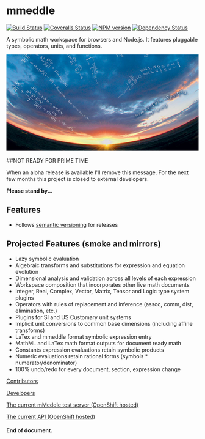 # mmeddle 
[![Build Status][travis-image]][travis-url] 
[![Coveralls Status][coveralls-image]][coveralls-url]
[![NPM version][npm-image]][npm-url]
[![Dependency Status][depstat-image]][depstat-url]

[npm-url]: https://www.npmjs.com/package/mmeddle
[npm-image]: https://badge.fury.io/js/mmeddle.svg
[travis-url]: https://travis-ci.org/jfogarty/mmeddle
[travis-image]: https://img.shields.io/travis/jfogarty/mmeddle.svg?branch=master
[coveralls-url]: https://coveralls.io/r/jfogarty/mmeddle
[coveralls-image]: https://img.shields.io/coveralls/jfogarty/mmeddle.svg
[depstat-url]: https://david-dm.org/jfogarty/mmeddle
[depstat-image]: https://david-dm.org/jfogarty/mmeddle.svg

[openshift-mm-url]: http://mmeddle-jfogarty.rhcloud.com
[openshift-mm-bvt-url]: http://mmeddle-jfogarty.rhcloud.com/test/testMocha.html
[openshift-mm-api-url]: http://mmeddle-jfogarty.rhcloud.com/api/index.html

A symbolic math workspace for browsers and Node.js. It features pluggable types, operators, units, and functions.

![backgound math art](images/art/mathart1.jpg)

##NOT READY FOR PRIME TIME

When an alpha release is available I'll remove this message.
For the next few months this project is closed to external developers.

**Please stand by...**

## Features
* Follows [semantic versioning](http://semver.org/) for releases

## Projected Features (smoke and mirrors)
* Lazy symbolic evaluation
* Algebraic transforms and substitutions for expression and equation evolution
* Dimensional analysis and validation across all levels of each expression
* Workspace composition that incorporates other live math documents
* Integer, Real, Complex, Vector, Matrix, Tensor and Logic type system plugins
* Operators with rules of replacement and inference (assoc, comm, dist, elimination, etc.)
* Plugins for SI and US Customary unit systems
* Implicit unit conversions to common base dimensions (including affine transforms)
* LaTex and mmeddle format symbolic expression entry
* MathML and LaTex math format outputs for document ready math
* Constants expression evaluations retain symbolic products
* Numeric evaluations retain rational forms (symbols * numerator/denominator)
* 100% undo/redo for every document, section, expression change

[Contributors](CONTRIBUTING.md)

[Developers](docs/DEVELOPERS.md)

[The current mMeddle test server (OpenShift hosted)][openshift-mm-url]

[The current API (OpenShift hosted)][openshift-mm-api-url]

#### End of document.
